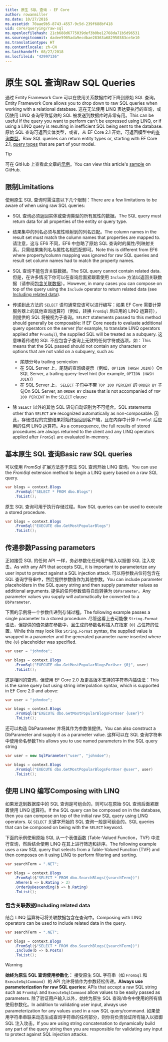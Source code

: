 ```yaml
---
title: 原生 SQL 查询 - EF Core
author: rowanmiller
ms.date: 10/27/2016
ms.assetid: 70aae9b5-8743-4557-9c5d-239f688bf418
uid: core/querying/raw-sql
ms.openlocfilehash: 21cb688d6775039def3b0be12768da71b5d96531
ms.sourcegitcommit: dadee5905ada9ecdbae28363a682950383ce3e10
ms.translationtype: HT
ms.contentlocale: zh-CN
ms.lasthandoff: 08/27/2018
ms.locfileid: "42997136"
---
```

# <a name="raw-sql-queries"></a><span data-ttu-id="de77b-102">原生 SQL 查询</span><span class="sxs-lookup"><span data-stu-id="de77b-102">Raw SQL Queries</span></span>

<span data-ttu-id="de77b-103">通过 Entity Framework Core 可以在使用关系数据库时下降到原始 SQL 查询。</span><span class="sxs-lookup"><span data-stu-id="de77b-103">Entity Framework Core allows you to drop down to raw SQL queries when working with a relational database.</span></span> <span data-ttu-id="de77b-104">这在无法使用 LINQ 表达要执行的查询，或因使用 LINQ 查询导致低效的 SQL 被发送到数据库时非常有用。</span><span class="sxs-lookup"><span data-stu-id="de77b-104">This can be useful if the query you want to perform can't be expressed using LINQ, or if using a LINQ query is resulting in inefficient SQL being sent to the database.</span></span> <span data-ttu-id="de77b-105">原始 SQL 查询可返回实体类型，或者，从 EF Core 2.1 开始，可返回模型中的[查询类型](xref:core/modeling/query-types)。</span><span class="sxs-lookup"><span data-stu-id="de77b-105">Raw SQL queries can return entity types or, starting with EF Core 2.1, [query types](xref:core/modeling/query-types) that are part of your model.</span></span>

> [!TIP]  
> <span data-ttu-id="de77b-106">可在 GitHub 上查看此文章的[示例](https://github.com/aspnet/EntityFramework.Docs/tree/master/samples/core/Querying)。</span><span class="sxs-lookup"><span data-stu-id="de77b-106">You can view this article's [sample](https://github.com/aspnet/EntityFramework.Docs/tree/master/samples/core/Querying) on GitHub.</span></span>

## <a name="limitations"></a><span data-ttu-id="de77b-107">限制</span><span class="sxs-lookup"><span data-stu-id="de77b-107">Limitations</span></span>

<span data-ttu-id="de77b-108">使用原生 SQL 查询时需注意以下几个限制：</span><span class="sxs-lookup"><span data-stu-id="de77b-108">There are a few limitations to be aware of when using raw SQL queries:</span></span>

* <span data-ttu-id="de77b-109">SQL 查询必须返回实体或查询类型的所有属性的数据。</span><span class="sxs-lookup"><span data-stu-id="de77b-109">The SQL query must return data for all properties of the entity or query type.</span></span>

* <span data-ttu-id="de77b-110">结果集中的列名必须与属性映射到的列名匹配。</span><span class="sxs-lookup"><span data-stu-id="de77b-110">The column names in the result set must match the column names that properties are mapped to.</span></span> <span data-ttu-id="de77b-111">请注意，这与 EF6 不同，EF6 中忽略了原始 SQL 查询时的属性/列映射关系，只需结果集列名与属性名相匹配即可。</span><span class="sxs-lookup"><span data-stu-id="de77b-111">Note this is different from EF6 where property/column mapping was ignored for raw SQL queries and result set column names had to match the property names.</span></span>

* <span data-ttu-id="de77b-112">SQL 查询不能包含关联数据。</span><span class="sxs-lookup"><span data-stu-id="de77b-112">The SQL query cannot contain related data.</span></span> <span data-ttu-id="de77b-113">但是，在许多情况下你可以在查询后面紧跟着使用 `Include` 方法以返回关联数据（请参阅[包含关联数据](#including-related-data)）。</span><span class="sxs-lookup"><span data-stu-id="de77b-113">However, in many cases you can compose on top of the query using the `Include` operator to return related data (see [Including related data](#including-related-data)).</span></span>

* <span data-ttu-id="de77b-114">传递到此方法的 `SELECT` 语句通常应该可以进行编写：如果 EF Core 需要计算服务器上的其他查询运算符（例如，转换 `FromSql` 后应用的 LINQ 运算符），则提供的 SQL 将被视为子查询。</span><span class="sxs-lookup"><span data-stu-id="de77b-114">`SELECT` statements passed to this method should generally be composable: If EF Core needs to evaluate additional query operators on the server (for example, to translate LINQ operators applied after `FromSql`), the supplied SQL will be treated as a subquery.</span></span> <span data-ttu-id="de77b-115">这意味着传递的 SQL 不应包含子查询上无效的任何字符或选项，如：</span><span class="sxs-lookup"><span data-stu-id="de77b-115">This means that the SQL passed should not contain any characters or options that are not valid on a subquery, such as:</span></span>
  * <span data-ttu-id="de77b-116">尾随分号</span><span class="sxs-lookup"><span data-stu-id="de77b-116">a trailing semicolon</span></span>
  * <span data-ttu-id="de77b-117">在 SQL Server 上，尾随的查询级提示（例如，`OPTION (HASH JOIN)`）</span><span class="sxs-lookup"><span data-stu-id="de77b-117">On SQL Server, a trailing query-level hint (for example, `OPTION (HASH JOIN)`)</span></span>
  * <span data-ttu-id="de77b-118">在 SQL Server 上， `SELECT` 子句中不带 `TOP 100 PERCENT` 的 `ORDER BY` 子句</span><span class="sxs-lookup"><span data-stu-id="de77b-118">On SQL Server, an `ORDER BY` clause that is not accompanied of `TOP 100 PERCENT` in the `SELECT` clause</span></span>

* <span data-ttu-id="de77b-119">除 `SELECT` 以外的其他 SQL 语句自动识别为不可组合。</span><span class="sxs-lookup"><span data-stu-id="de77b-119">SQL statements other than `SELECT` are recognized automatically as non-composable.</span></span> <span data-ttu-id="de77b-120">因此，存储过程的完整结果将始终返回到客户端，且在内存中计算 `FromSql` 后应用的任何 LINQ 运算符。</span><span class="sxs-lookup"><span data-stu-id="de77b-120">As a consequence, the full results of stored procedures are always returned to the client and any LINQ operators applied after `FromSql` are evaluated in-memory.</span></span>

## <a name="basic-raw-sql-queries"></a><span data-ttu-id="de77b-121">基本原生 SQL 查询</span><span class="sxs-lookup"><span data-stu-id="de77b-121">Basic raw SQL queries</span></span>

<span data-ttu-id="de77b-122">可以使用 *FromSql* 扩展方法基于原生 SQL 查询开始 LINQ 查询。</span><span class="sxs-lookup"><span data-stu-id="de77b-122">You can use the *FromSql* extension method to begin a LINQ query based on a raw SQL query.</span></span>

<!-- [!code-csharp[Main](samples/core/Querying/Querying/RawSQL/Sample.cs)] -->
``` csharp
var blogs = context.Blogs
    .FromSql("SELECT * FROM dbo.Blogs")
    .ToList();
```

<span data-ttu-id="de77b-123">原生 SQL 查询可用于执行存储过程。</span><span class="sxs-lookup"><span data-stu-id="de77b-123">Raw SQL queries can be used to execute a stored procedure.</span></span>

<!-- [!code-csharp[Main](samples/core/Querying/Querying/RawSQL/Sample.cs)] -->
``` csharp
var blogs = context.Blogs
    .FromSql("EXECUTE dbo.GetMostPopularBlogs")
    .ToList();
```

## <a name="passing-parameters"></a><span data-ttu-id="de77b-124">传递参数</span><span class="sxs-lookup"><span data-stu-id="de77b-124">Passing parameters</span></span>

<span data-ttu-id="de77b-125">正如接受 SQL 的任何 API 一样，务必参数化任何用户输入以抵御 SQL 注入攻击。</span><span class="sxs-lookup"><span data-stu-id="de77b-125">As with any API that accepts SQL, it is important to parameterize any user input to protect against a SQL injection attack.</span></span> <span data-ttu-id="de77b-126">可以将参数占位符包含在 SQL 查询字符串中，然后提供参数值作为其他参数。</span><span class="sxs-lookup"><span data-stu-id="de77b-126">You can include parameter placeholders in the SQL query string and then supply parameter values as additional arguments.</span></span> <span data-ttu-id="de77b-127">提供的任何参数值将自动转换为 `DbParameter`。</span><span class="sxs-lookup"><span data-stu-id="de77b-127">Any parameter values you supply will automatically be converted to a `DbParameter`.</span></span>

<span data-ttu-id="de77b-128">下面的示例将一个参数传递到存储过程。</span><span class="sxs-lookup"><span data-stu-id="de77b-128">The following example passes a single parameter to a stored procedure.</span></span> <span data-ttu-id="de77b-129">尽管这看上去可能像 `String.Format` 语法，但提供的值包装在参数中，且生成的参数名称插入在指定 `{0}` 占位符的位置。</span><span class="sxs-lookup"><span data-stu-id="de77b-129">While this may look like `String.Format` syntax, the supplied value is wrapped in a parameter and the generated parameter name inserted where the `{0}` placeholder was specified.</span></span>

<!-- [!code-csharp[Main](samples/core/Querying/Querying/RawSQL/Sample.cs)] -->
``` csharp
var user = "johndoe";

var blogs = context.Blogs
    .FromSql("EXECUTE dbo.GetMostPopularBlogsForUser {0}", user)
    .ToList();
```

<span data-ttu-id="de77b-130">这是相同的查询，但使用 EF Core 2.0 及更高版本支持的字符串内插语法：</span><span class="sxs-lookup"><span data-stu-id="de77b-130">This is the same query but using string interpolation syntax, which is supported in EF Core 2.0 and above:</span></span>

<!-- [!code-csharp[Main](samples/core/Querying/Querying/RawSQL/Sample.cs)] -->
``` csharp
var user = "johndoe";

var blogs = context.Blogs
    .FromSql($"EXECUTE dbo.GetMostPopularBlogsForUser {user}")
    .ToList();
```

<span data-ttu-id="de77b-131">还可以构造 DbParameter 并将其作为参数值提供。</span><span class="sxs-lookup"><span data-stu-id="de77b-131">You can also construct a DbParameter and supply it as a parameter value.</span></span> <span data-ttu-id="de77b-132">这样可以在 SQL 查询字符串中使用命名参数</span><span class="sxs-lookup"><span data-stu-id="de77b-132">This allows you to use named parameters in the SQL query string</span></span>

<!-- [!code-csharp[Main](samples/core/Querying/Querying/RawSQL/Sample.cs)] -->
``` csharp
var user = new SqlParameter("user", "johndoe");

var blogs = context.Blogs
    .FromSql("EXECUTE dbo.GetMostPopularBlogsForUser @user", user)
    .ToList();
```

## <a name="composing-with-linq"></a><span data-ttu-id="de77b-133">使用 LINQ 编写</span><span class="sxs-lookup"><span data-stu-id="de77b-133">Composing with LINQ</span></span>

<span data-ttu-id="de77b-134">如果发送到数据库中的 SQL 查询是可组合的，则可以在原始 SQL 查询后面紧跟着使用 LINQ 运算符。</span><span class="sxs-lookup"><span data-stu-id="de77b-134">If the SQL query can be composed on in the database, then you can compose on top of the initial raw SQL query using LINQ operators.</span></span> <span data-ttu-id="de77b-135">以 `SELECT` 关键字开始的 SQL 查询一般是可组合的。</span><span class="sxs-lookup"><span data-stu-id="de77b-135">SQL queries that can be composed on being with the `SELECT` keyword.</span></span>

<span data-ttu-id="de77b-136">下面的示例使用原始 SQL 从一个表值函数 (Table-Valued Function，TVF) 中进行查询，然后结合使用 LINQ 在其上进行筛选和排序。</span><span class="sxs-lookup"><span data-stu-id="de77b-136">The following example uses a raw SQL query that selects from a Table-Valued Function (TVF) and then composes on it using LINQ to perform filtering and sorting.</span></span>

<!-- [!code-csharp[Main](samples/core/Querying/Querying/RawSQL/Sample.cs)] -->
``` csharp
var searchTerm = ".NET";

var blogs = context.Blogs
    .FromSql($"SELECT * FROM dbo.SearchBlogs({searchTerm})")
    .Where(b => b.Rating > 3)
    .OrderByDescending(b => b.Rating)
    .ToList();
```

### <a name="including-related-data"></a><span data-ttu-id="de77b-137">包含关联数据</span><span class="sxs-lookup"><span data-stu-id="de77b-137">Including related data</span></span>

<span data-ttu-id="de77b-138">结合 LINQ 运算符可将关联数据包含在查询中。</span><span class="sxs-lookup"><span data-stu-id="de77b-138">Composing with LINQ operators can be used to include related data in the query.</span></span>

<!-- [!code-csharp[Main](samples/core/Querying/Querying/RawSQL/Sample.cs)] -->
``` csharp
var searchTerm = ".NET";

var blogs = context.Blogs
    .FromSql($"SELECT * FROM dbo.SearchBlogs({searchTerm})")
    .Include(b => b.Posts)
    .ToList();
```

> [!WARNING]  
> <span data-ttu-id="de77b-139">**始终为原生 SQL 查询使用参数化：** 接受原生 SQL 字符串（如 `FromSql` 和 `ExecuteSqlCommand`）的 API 允许将值作为参数轻松传递。</span><span class="sxs-lookup"><span data-stu-id="de77b-139">**Always use parameterization for raw SQL queries:** APIs that accept a raw SQL string such as `FromSql` and `ExecuteSqlCommand` allow values to be easily passed as parameters.</span></span> <span data-ttu-id="de77b-140">除了验证用户输入以外，始终为原生 SQL 查询/命令中使用的所有值使用参数化。</span><span class="sxs-lookup"><span data-stu-id="de77b-140">In addition to validating user input, always use parameterization for any values used in a raw SQL query/command.</span></span> <span data-ttu-id="de77b-141">如果使用字符串串联来动态生成查询字符串的任何部分，则你将负责验证所有输入以抵御 SQL 注入攻击。</span><span class="sxs-lookup"><span data-stu-id="de77b-141">If you are using string concatenation to dynamically build any part of the query string then you are responsible for validating any input to protect against SQL injection attacks.</span></span>
